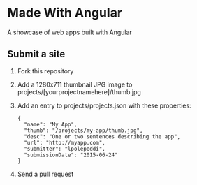 # Made With Angular

A showcase of web apps built with Angular

## Submit a site

1. Fork this repository
2. Add a 1280x711 thumbnail JPG image to projects/[yourprojectnamehere]/thumb.jpg
3. Add an entry to projects/projects.json with these properties:

    ```
    {
      "name": "My App",
      "thumb": "/projects/my-app/thumb.jpg",
      "desc": "One or two sentences describing the app",
      "url": "http://myapp.com",
      "submitter": "lpolepeddi",
      "submissionDate": "2015-06-24"
    }
    ```
4. Send a pull request